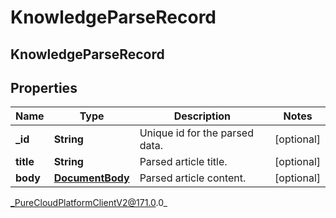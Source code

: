 # KnowledgeParseRecord

## KnowledgeParseRecord

## Properties

|Name | Type | Description | Notes|
|------------ | ------------- | ------------- | -------------|
| **_id** | **String** | Unique id for the parsed data. | [optional] |
| **title** | **String** | Parsed article title. | [optional] |
| **body** | [**DocumentBody**](DocumentBody) | Parsed article content. | [optional] |



_PureCloudPlatformClientV2@171.0.0_
